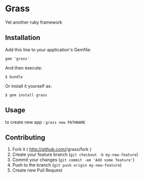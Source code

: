 # Grass

Yet another ruby framework

## Installation

Add this line to your application's Gemfile:

    gem 'grass'

And then execute:

    $ bundle

Or install it yourself as:

    $ gem install grass

## Usage

to create new app : `grass new PATHNAME`

## Contributing

1. Fork it ( http://github.com/<my-github-username>/grass/fork )
2. Create your feature branch (`git checkout -b my-new-feature`)
3. Commit your changes (`git commit -am 'Add some feature'`)
4. Push to the branch (`git push origin my-new-feature`)
5. Create new Pull Request

